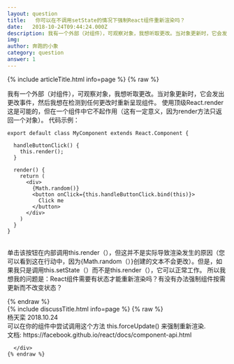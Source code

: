 ```yaml
---
layout: question
title:   你可以在不调用setState的情况下强制React组件重新渲染吗？
date:   2018-10-24T09:44:24.000Z
description: 我有一个外部（对组件），可观察对象，我想听取更改。当对象更新时，它会发出更改事件，然后我想在检测到任何更改时重新呈现组件。 使用顶级React.render这是...
img: 
author: 奔跑的小象
category: question
answer: 1
---
```

<div class="article-root">
  <div class="article">
    {% include articleTitle.html info=page %}
    {% raw %}
    <div class="article-content"><p>我有一个外部（对组件），可观察对象，我想听取更改。当对象更新时，它会发出更改事件，然后我想在检测到任何更改时重新呈现组件。 使用顶级React.render这是可能的，但在一个组件中它不起作用（这有一定意义，因为render方法只返回一个对象）。 代码示例：</p>

<pre>
<code>export default class MyComponent extends React.Component {

  handleButtonClick() {
    this.render();
  }

  render() {
    return (
      &lt;div&gt;
        {Math.random()}
        &lt;button onClick={this.handleButtonClick.bind(this)}&gt;
          Click me
        &lt;/button&gt;
      &lt;/div&gt;
    )
  }
}</code></pre>

<p><br />
单击该按钮在内部调用this.render（），但这并不是实际导致渲染发生的原因（您可以看到这在行动中，因为{Math.random（）}创建的文本不会更改）。但是，如果我只是调用this.setState（）而不是this.render（），它可以正常工作。 所以我想我的问题是：React组件需要有状态才能重新渲染吗？有没有办法强制组件按需更新而不改变状态？</p>
</div>
    {% endraw %}
  </div>

  <div class="discuss-wrapper">
    {% include discussTitle.html info=page %}
    {% raw %}
    <div class="discuss-item">
        <div class="discuss-parent">
          <div class="discuss-meta">
            <span class="discuss-user">杨天栾</span>
            <span class="discuss-time">2018.10.24</span>
          </div>
          <div class="discuss-comment">可以在你的组件中尝试调用这个方法 this.forceUpdate() 来强制重新渲染.
<br>
文档: https://facebook.github.io/react/docs/component-api.html</div>
        </div>
        
      </div>
    {% endraw %}
  </div>
<div>
